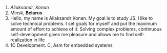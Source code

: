 1. *Aliaksandr, Konan*
2. Minsk, **Belarus**
3. Hello, my name is Aliaksandr Konan. My goal is to study JS. I like to solve technical problems. I set goals for myself and put the maximum amount of effort to achieve of it. Solving complex problems, continuous self-development gives me pleasure and allows me to find self-realization in life
4. 1C Development. C, Asm for embedded systems